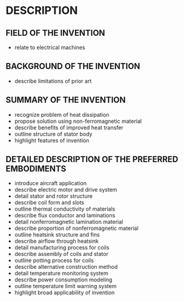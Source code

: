 # DESCRIPTION

## FIELD OF THE INVENTION

- relate to electrical machines

## BACKGROUND OF THE INVENTION

- describe limitations of prior art

## SUMMARY OF THE INVENTION

- recognize problem of heat dissipation
- propose solution using non-ferromagnetic material
- describe benefits of improved heat transfer
- outline structure of stator body
- highlight features of invention

## DETAILED DESCRIPTION OF THE PREFERRED EMBODIMENTS

- introduce aircraft application
- describe electric motor and drive system
- detail stator and rotor structure
- describe coil form and slots
- outline thermal conductivity of materials
- describe flux conductor and laminations
- detail nonferromagnetic lamination material
- describe proportion of nonferromagnetic material
- outline heatsink structure and fins
- describe airflow through heatsink
- detail manufacturing process for coils
- describe assembly of coils and stator
- outline potting process for coils
- describe alternative construction method
- detail temperature monitoring system
- describe power consumption modeling
- outline temperature limit warning system
- highlight broad applicability of invention


